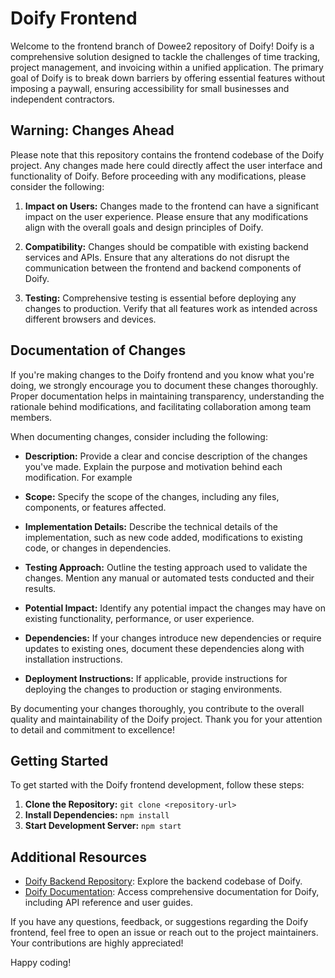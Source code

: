 # Doify Frontend

Welcome to the frontend branch of Dowee2 repository of Doify! Doify is a comprehensive solution designed to tackle the challenges of time tracking, project management, and invoicing within a unified application. The primary goal of Doify is to break down barriers by offering essential features without imposing a paywall, ensuring accessibility for small businesses and independent contractors.

## Warning: Changes Ahead

Please note that this repository contains the frontend codebase of the Doify project. Any changes made here could directly affect the user interface and functionality of Doify. Before proceeding with any modifications, please consider the following:

1. **Impact on Users:** Changes made to the frontend can have a significant impact on the user experience. Please ensure that any modifications align with the overall goals and design principles of Doify.

2. **Compatibility:** Changes should be compatible with existing backend services and APIs. Ensure that any alterations do not disrupt the communication between the frontend and backend components of Doify.

3. **Testing:** Comprehensive testing is essential before deploying any changes to production. Verify that all features work as intended across different browsers and devices.

## Documentation of Changes

If you're making changes to the Doify frontend and you know what you're doing, we strongly encourage you to document these changes thoroughly. Proper documentation helps in maintaining transparency, understanding the rationale behind modifications, and facilitating collaboration among team members.

When documenting changes, consider including the following:

- **Description:** Provide a clear and concise description of the changes you've made. Explain the purpose and motivation behind each modification. For example

- **Scope:** Specify the scope of the changes, including any files, components, or features affected.

- **Implementation Details:** Describe the technical details of the implementation, such as new code added, modifications to existing code, or changes in dependencies.

- **Testing Approach:** Outline the testing approach used to validate the changes. Mention any manual or automated tests conducted and their results.

- **Potential Impact:** Identify any potential impact the changes may have on existing functionality, performance, or user experience.

- **Dependencies:** If your changes introduce new dependencies or require updates to existing ones, document these dependencies along with installation instructions.

- **Deployment Instructions:** If applicable, provide instructions for deploying the changes to production or staging environments.

By documenting your changes thoroughly, you contribute to the overall quality and maintainability of the Doify project. Thank you for your attention to detail and commitment to excellence!

## Getting Started

To get started with the Doify frontend development, follow these steps:

1. **Clone the Repository:** `git clone <repository-url>`
2. **Install Dependencies:** `npm install`
3. **Start Development Server:** `npm start`

## Additional Resources

- [Doify Backend Repository](https://github.com/Mariella-Pasamonte/Dowee2/backend): Explore the backend codebase of Doify.
- [Doify Documentation](https://github.com/Mariella-Pasamonte/Dowee): Access comprehensive documentation for Doify, including API reference and user guides.

If you have any questions, feedback, or suggestions regarding the Doify frontend, feel free to open an issue or reach out to the project maintainers. Your contributions are highly appreciated!

Happy coding!
